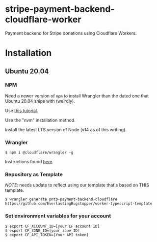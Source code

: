 # stripe-payment-backend-cloudflare-worker

Payment backend for Stripe donations using Cloudflare Workers.

# Installation

## Ubuntu 20.04

### NPM

Need a newer version of `npm` to install Wrangler than the dated one that Ubuntu 20.04 ships with (weirdly).

Use [this tutorial](https://www.digitalocean.com/community/tutorials/how-to-install-node-js-on-ubuntu-20-04).

Use the "nvm" installation method.

Install the latest LTS version of Node (v14 as of this writing).

### Wrangler

```shell
$ npm i @cloudflare/wrangler -g
```

Instructions found [here](https://developers.cloudflare.com/workers/cli-wrangler/install-update).

### Repository as Template

*NOTE*: needs update to reflect using our template that's based on THIS template.

```shell
$ wrangler generate pntp-payment-backend-cloudflare https://github.com/EverlastingBugstopper/worker-typescript-template
```

### Set environment variables for your account

```shell
$ export CF_ACCOUNT_ID=[your CF account ID]
$ export CF_ZONE_ID=[your zone ID]
$ export CF_API_TOKEN=[Your API token]
